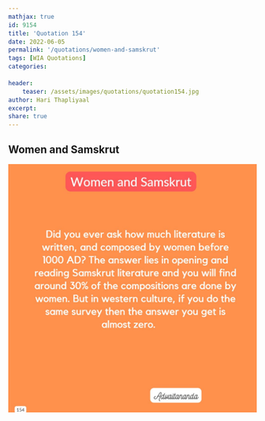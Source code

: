 ```yaml
---
mathjax: true
id: 9154
title: 'Quotation 154'
date: 2022-06-05
permalink: '/quotations/women-and-samskrut'
tags: [WIA Quotations] 
categories: 

header:
    teaser: /assets/images/quotations/quotation154.jpg
author: Hari Thapliyaal 
excerpt:
share: true 
---
```


## Women and Samskrut

![Women and Samskrut](/assets/images/quotations/quotation154.jpg)
